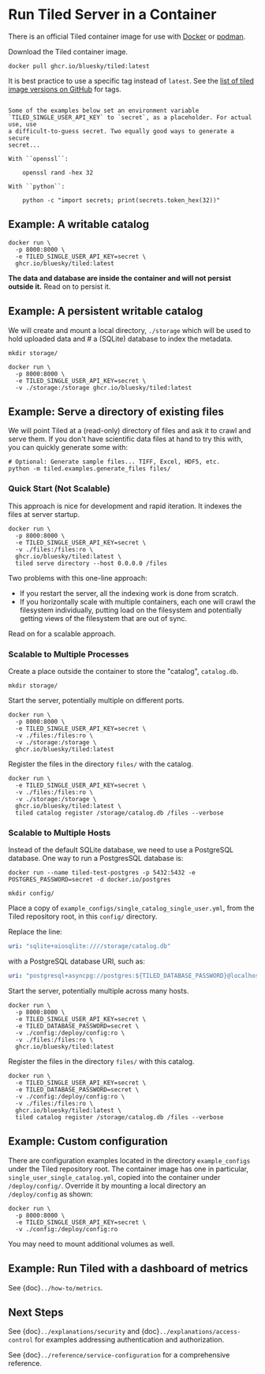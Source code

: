 # Run Tiled Server in a Container

There is an official Tiled container image for use with
[Docker](https://www.docker.com/) or [podman](https://podman.io/).

Download the Tiled container image.

```
docker pull ghcr.io/bluesky/tiled:latest
```

It is best practice to use a specific tag instead of `latest`.
See the [list of tiled image versions on GitHub](https://github.com/bluesky/tiled/pkgs/container/tiled)
for tags.

```{note}

Some of the examples below set an environment variable
`TILED_SINGLE_USER_API_KEY` to `secret`, as a placeholder. For actual use, use
a difficult-to-guess secret. Two equally good ways to generate a secure
secret...

With ``openssl``:

    openssl rand -hex 32

With ``python``:

    python -c "import secrets; print(secrets.token_hex(32))"

```

## Example: A writable catalog

```
docker run \
  -p 8000:8000 \
  -e TILED_SINGLE_USER_API_KEY=secret \
  ghcr.io/bluesky/tiled:latest
```

**The data and database are inside the container and will not persist outside
it.** Read on to persist it.

## Example: A persistent writable catalog

We will create and mount a local directory, `./storage` which will be used to
hold uploaded data and # a (SQLite) database to index the metadata.

```
mkdir storage/

docker run \
  -p 8000:8000 \
  -e TILED_SINGLE_USER_API_KEY=secret \
  -v ./storage:/storage ghcr.io/bluesky/tiled:latest
```

## Example: Serve a directory of existing files

We will point Tiled at a (read-only) directory of files and ask it to crawl and
serve them. If you don't have scientific data files at hand to try this with, you can
quickly generate some with:

```
# Optional: Generate sample files... TIFF, Excel, HDF5, etc.
python -m tiled.examples.generate_files files/
```

### Quick Start (Not Scalable)

This approach is nice for development and rapid iteration. It indexes the files
at server startup.

```
docker run \
  -p 8000:8000 \
  -e TILED_SINGLE_USER_API_KEY=secret \
  -v ./files:/files:ro \
  ghcr.io/bluesky/tiled:latest \
  tiled serve directory --host 0.0.0.0 /files
```

Two problems with this one-line approach:

* If you restart the server, all the indexing work is done from scratch.
* If you horizontally scale with multiple containers, each one will crawl the
  filesystem individually, putting load on the filesystem and potentially getting
  views of the filesystem that are out of sync.

Read on for a scalable approach.

### Scalable to Multiple Processes

Create a place outside the container to store the "catalog", `catalog.db`.

```
mkdir storage/
```

Start the server, potentially multiple on different ports.

```
docker run \
  -p 8000:8000 \
  -e TILED_SINGLE_USER_API_KEY=secret \
  -v ./files:/files:ro \
  -v ./storage:/storage \
  ghcr.io/bluesky/tiled:latest
```

Register the files in the directory `files/` with the catalog.

```
docker run \
  -e TILED_SINGLE_USER_API_KEY=secret \
  -v ./files:/files:ro \
  -v ./storage:/storage \
  ghcr.io/bluesky/tiled:latest \
  tiled catalog register /storage/catalog.db /files --verbose
```

### Scalable to Multiple Hosts

Instead of the default SQLite database, we need to use a PostgreSQL database.
One way to run a PostgresSQL database is:

```
docker run --name tiled-test-postgres -p 5432:5432 -e POSTGRES_PASSWORD=secret -d docker.io/postgres
```

```
mkdir config/
```

Place a copy of `example_configs/single_catalog_single_user.yml`, from the Tiled
repository root, in this `config/` directory.

Replace the line:


```yaml
uri: "sqlite+aiosqlite:////storage/catalog.db"
```

with a PostgreSQL database URI, such as:

```yaml
uri: "postgresql+asyncpg://postgres:${TILED_DATABASE_PASSWORD}@localhost:5432"
```

Start the server, potentially multiple across many hosts.

```
docker run \
  -p 8000:8000 \
  -e TILED_SINGLE_USER_API_KEY=secret \
  -e TILED_DATABASE_PASSWORD=secret \
  -v ./config:/deploy/config:ro \
  -v ./files:/files:ro \
  ghcr.io/bluesky/tiled:latest
```

Register the files in the directory `files/` with this catalog.

```
docker run \
  -e TILED_SINGLE_USER_API_KEY=secret \
  -e TILED_DATABASE_PASSWORD=secret \
  -v ./config:/deploy/config:ro \
  -v ./files:/files:ro \
  ghcr.io/bluesky/tiled:latest \
  tiled catalog register /storage/catalog.db /files --verbose
```

## Example: Custom configuration

There are configuration examples located in the directory `example_configs`
under the Tiled repository root. The container image has one in particular,
`single_user_single_catalog.yml`, copied into the container under
`/deploy/config/`. Override it by mounting a local directory an
`/deploy/config` as shown:

```
docker run \
  -p 8000:8000 \
  -e TILED_SINGLE_USER_API_KEY=secret \
  -v ./config:/deploy/config:ro
```

You may need to mount additional volumes as well.

## Example: Run Tiled with a dashboard of metrics

See {doc}`../how-to/metrics`.

## Next Steps

See {doc}`../explanations/security` and {doc}`../explanations/access-control`
for examples addressing authentication and authorization.

See {doc}`../reference/service-configuration` for a comprehensive reference.
